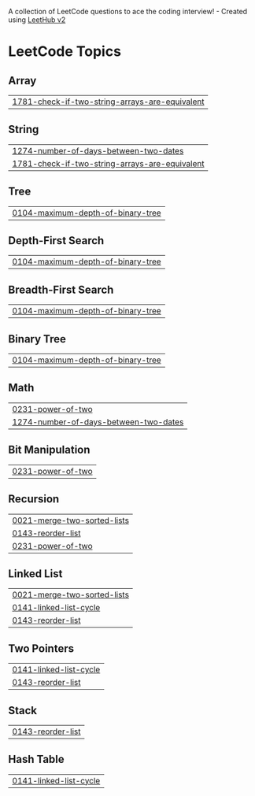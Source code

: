 A collection of LeetCode questions to ace the coding interview! - Created using [LeetHub v2](https://github.com/arunbhardwaj/LeetHub-2.0)
<!---LeetCode Topics Start-->
# LeetCode Topics
## Array
|  |
| ------- |
| [1781-check-if-two-string-arrays-are-equivalent](https://github.com/wesamabed/LeetCode/tree/master/1781-check-if-two-string-arrays-are-equivalent) |
## String
|  |
| ------- |
| [1274-number-of-days-between-two-dates](https://github.com/wesamabed/LeetCode/tree/master/1274-number-of-days-between-two-dates) |
| [1781-check-if-two-string-arrays-are-equivalent](https://github.com/wesamabed/LeetCode/tree/master/1781-check-if-two-string-arrays-are-equivalent) |
## Tree
|  |
| ------- |
| [0104-maximum-depth-of-binary-tree](https://github.com/wesamabed/LeetCode/tree/master/0104-maximum-depth-of-binary-tree) |
## Depth-First Search
|  |
| ------- |
| [0104-maximum-depth-of-binary-tree](https://github.com/wesamabed/LeetCode/tree/master/0104-maximum-depth-of-binary-tree) |
## Breadth-First Search
|  |
| ------- |
| [0104-maximum-depth-of-binary-tree](https://github.com/wesamabed/LeetCode/tree/master/0104-maximum-depth-of-binary-tree) |
## Binary Tree
|  |
| ------- |
| [0104-maximum-depth-of-binary-tree](https://github.com/wesamabed/LeetCode/tree/master/0104-maximum-depth-of-binary-tree) |
## Math
|  |
| ------- |
| [0231-power-of-two](https://github.com/wesamabed/LeetCode/tree/master/0231-power-of-two) |
| [1274-number-of-days-between-two-dates](https://github.com/wesamabed/LeetCode/tree/master/1274-number-of-days-between-two-dates) |
## Bit Manipulation
|  |
| ------- |
| [0231-power-of-two](https://github.com/wesamabed/LeetCode/tree/master/0231-power-of-two) |
## Recursion
|  |
| ------- |
| [0021-merge-two-sorted-lists](https://github.com/wesamabed/LeetCode/tree/master/0021-merge-two-sorted-lists) |
| [0143-reorder-list](https://github.com/wesamabed/LeetCode/tree/master/0143-reorder-list) |
| [0231-power-of-two](https://github.com/wesamabed/LeetCode/tree/master/0231-power-of-two) |
## Linked List
|  |
| ------- |
| [0021-merge-two-sorted-lists](https://github.com/wesamabed/LeetCode/tree/master/0021-merge-two-sorted-lists) |
| [0141-linked-list-cycle](https://github.com/wesamabed/LeetCode/tree/master/0141-linked-list-cycle) |
| [0143-reorder-list](https://github.com/wesamabed/LeetCode/tree/master/0143-reorder-list) |
## Two Pointers
|  |
| ------- |
| [0141-linked-list-cycle](https://github.com/wesamabed/LeetCode/tree/master/0141-linked-list-cycle) |
| [0143-reorder-list](https://github.com/wesamabed/LeetCode/tree/master/0143-reorder-list) |
## Stack
|  |
| ------- |
| [0143-reorder-list](https://github.com/wesamabed/LeetCode/tree/master/0143-reorder-list) |
## Hash Table
|  |
| ------- |
| [0141-linked-list-cycle](https://github.com/wesamabed/LeetCode/tree/master/0141-linked-list-cycle) |
<!---LeetCode Topics End-->